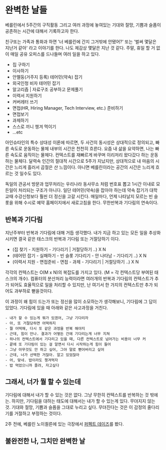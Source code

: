 # 완벽한 날들

베를린에서 5주간의 구직활동 그리고 여러 과정에 놓여있는 기대와 절망, 기쁨과 슬픔이 공존하는 시간에 대해서 기록하고자 한다.

친구또는 가족과 통화과 하면 '너 베를린에 간지 그거밖에 안됐어?' 또는 '벌써 몇달은 지난거 같아' 라고 이야기를 한다. 나도 체감상 몇달은 지난 것 같다. 주말, 휴일 할 거 없이 매일 공유 오피스를 드나들며 여러 일을 하고 있다.

- 집 구하기
- 이사하기
- 안멜둥(거주지 등록) 테어민(약속) 잡기
- 외국인청 비자 테어민 잡기
- 알고리즘 | 자료구조 공부하고 문제풀기
- 이력서 지원하기
- 커버레터 쓰기
- 면접(HR, Hiring Manager, Tech Interview, etc.) 준비하기
- 면접보기
- 과제하기
- 스스로 끼니 챙겨 먹이기
- ...etc

아인슈타인의 특수 상대성 이론에 따르면, 두 사건의 동시성은 상대적으로 정의되고, 빠른 속도로 운동하는 물체 내부의 시간은 천천히 흐른다. 요즘 내 삶을 요약하면, 나는 빠른 속도로 움직이는 물체다. 컨텍스트를 재빠르게 바꾸며 이리저리 왔다갔다 하는 운동하는 물체다. 달력속 인간의 절대적 시간으로 5주가 지났지만, 상대적으로 내 마음의 시간은 느리게 흘러서 곱절은 산 느낌이다. 아니면 베를린이라는 공간의 시간은 느리게 흐르는 것 일수도 있다.

독일의 관공서 방문과 업무처리는 우리나라 동사무소 처럼 번호표 뽑고 1시간 이내로 모든일이 처리되는 구조가 아니다. 일단 테어민(약속)을 잡아야 하는데 약속 잡기가 대학교때 수강신청보다 훨씬 더 정신을 고갈 시킨다. 매일마다, 언제 나타날지 모르는 빈 슬롯을 위해 수시로 예약 홈페이지에서 새로고침을 한다. 무한반복과 기다림의 연속이다.

## 반복과 기다림

지난주부터 반복과 기다림에 대해 거듭 생각했다. 내가 지금 하고 있는 모든 일을 추상화 시키면 결국 같은 태스크의 반복과 기다림 또는 거절당하기 이다.

- (집 찾기 - 지원하기 - 기다리기 | 거절당하기 ..) X N
- (테어민 잡기 - 실패하기 - 빈 슬롯 기다리기 - 안 나타남 - 기다리기 ..) X N
- (이력서 지원 - 면접준비 - 면접 - 과제 - 기다리기 | 거절당하기 ..) X N

각각의 컨텍스트는 O(M x N)의 복잡도를 가지고 있다. (M = 각 컨텍스트당 부여된 태스크의 개수). 컴퓨터의 분산처리 능력이라면 여러개의 반복과 기다림의 컨텍스트가 추가 되어도 효율적으로 일을 처리할 수 있지만, 난 여기서 한 가지의 컨텍스트만 추가 되어도 과부하로 뻗을것이다.

이 과정이 왜 힘이 드는가 또는 정신을 많이 소모하는가 생각해보니, 기다림에 그 답이 있었다.
기다림에 있을 때 아래와 같은 사고과정을 거친다.

```
- 내가 할 수 있는게 뭐가 있겠어, 그냥 기다리자
- 아, 또 거절당하면 어떡하지
- 뭘 어떡해, 다시 또 같은 과정을 반복 해야지
- 근데, 힘이 안나. 결과가 어떻든 간에 기다리는게 너무 지쳐
- 하나의 컨텍스트에서 기다리고 있을 때, 다른 컨텍스트로 넘어가는 비용이 너무 커
- 끝에 또 기다림이 있는 걸 알면서 다시 시작하는게 힘이 들어
- 그냥 아무것도 안 하고 싶어, 그야 말로 뻗어버리고 싶어
- 근데, 너가 선택한 거잖아. 알고 있었잖아
- 어, 맞네. 밥이라도 챙겨먹자
- 밥 먹었으니까 졸려, 자고싶다
```

## 그래서, 너가 뭘 할 수 있는데

기다림에 대해서 내가 할 수 있는 것은 없다. 그냥 무한히 컨텍스트를 반복하는 것 밖에는. 하지만, 기다림을 대하는 태도에 대해서는 내가 할 수 있는게 있다. 무뎌지지 않는 것. 기대와 절망, 기쁨과 슬픔을 그대로 누리고 싶다. 무뎌진다는 것은 이 감정의 줄다리기를 거절하고 부정하는 것이다.

2주 전에, 베를린 노이쾰른에 있는 극장에서 [퍼펙트 데이즈](https://search.naver.com/search.naver?where=nexearch&sm=top_hty&fbm=0&ie=utf8&query=%ED%8D%BC%ED%8E%99%ED%8A%B8+%EB%8D%B0%EC%9D%B4%EC%A6%88)를 봤다.

## 불완전한 나, 그치만 완벽한 날
